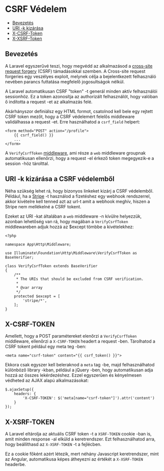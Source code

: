 # CSRF Védelem

- [Bevezetés](#csrf-introduction)
- [URI -k kizárása](#csrf-excluding-uris)
- [X-CSRF-Token](#csrf-x-csrf-token)
- [X-XSRF-Token](#csrf-x-xsrf-token)

<a name="csrf-introduction"></a>
## Bevezetés

A Laravel egyszerűvé teszi, hogy megvédd az alkalmazásod a [cross-site request forgery](http://en.wikipedia.org/wiki/Cross-site_request_forgery) (CSRF) támadásokkal szemben. A Cross-site request forgeries egy veszélyes exploit, melynek célja a bejelentkezett felhasználó nevében parancs futtatása megfelelő jogosultságok nélkül.

A Laravel automatikusan CSRF "token" -t generál minden aktív felhasználói sessionhöz. Ez a token azonosítja az authorizált felhasználót, hogy valóban ő indította a request -et az alkalmazás felé.

Akárhányszor definiálsz egy HTML formot, csatolnod kell bele egy rejtett CSRF token mezőt, hogy a CSRF védelemért felelős middleware validálhassa a request -et. Erre használhatod a `csrf_field` helpert:

    <form method="POST" action="/profile">
        {{ csrf_field() }}
        ...
    </form>

A `VerifyCsrfToken` [middleware](/docs/{{version}}/middleware), ami része a  `web` middleware groupnak automatikusan ellenőrzi, hogy a request -el érkező token megegyezik-e a session -höz tárolttal.

<a name="csrf-excluding-uris"></a>
## URI -k kizárása a CSRF védelemből

Néha szükség lehet rá, hogy bizonyos linkeket kizárj a CSRF védelemből. Például, ha a [Stripe](https://stripe.com) -t használod a fizetéshez egy webhook rendszerrel, akkor kivételre kell tenned azt az url-t amit a webhook meghív, hiszen a Stripe nem mellékelné a CSRF tokent.

Ezeket az URI -kat általában a `web` middleware -n kívülre helyezzük, azonban lehetőség van rá, hogy magában a `VerifyCsrfToken` middlewareben adjuk hozzá az $except tömbbe a kivételekhez:

    <?php

    namespace App\Http\Middleware;

    use Illuminate\Foundation\Http\Middleware\VerifyCsrfToken as BaseVerifier;

    class VerifyCsrfToken extends BaseVerifier
    {
        /**
         * The URIs that should be excluded from CSRF verification.
         *
         * @var array
         */
        protected $except = [
            'stripe/*',
        ];
    }

<a name="csrf-x-csrf-token"></a>
## X-CSRF-TOKEN

Amellett, hogy a POST paramétereket elenőrzi a `VerifyCsrfToken` middleware, ellenőrzi a `X-CSRF-TOKEN` headert a request -ben. Tárolhatod a CSRF tokent például egy meta teg  -ben:

    <meta name="csrf-token" content="{{ csrf_token() }}">

Ekkora csak egyszer kell beleraknod a `meta` tag -be, majd felhasználhatod különböző library -kban, például a jQuery -ben, hogy automatikusan adja hozzá az összes lekérdezéshez. Ezzel egyszerűen és kényelmesen védheted az AJAX alapú alkalmazásokat:

    $.ajaxSetup({
        headers: {
            'X-CSRF-TOKEN': $('meta[name="csrf-token"]').attr('content')
        }
    });

<a name="csrf-x-xsrf-token"></a>
## X-XSRF-TOKEN

A Laravel eltárolja az aktuális CSRF token -t a `XSRF-TOKEN` cookie -ban is, amit minden response -al elküld a keretrendszer. Ezt felhasználhatod arra, hogy beállíthasd az `X-XSRF-TOKEN` -t a fejlécben.

Ez a cookie főként azért létezik, mert néhány Javascript keretrendszer, mint az Angular, automatikusa képes átheyezni az értékét a `X-XSRF-TOKEN` headerbe.

